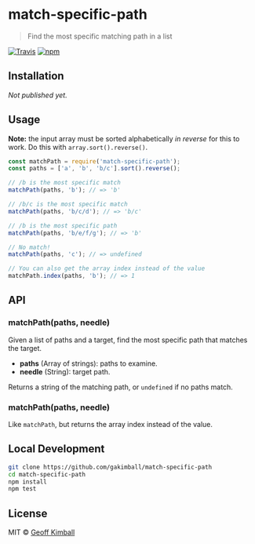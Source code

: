 # match-specific-path

> Find the most specific matching path in a list

[![Travis](https://img.shields.io/travis/gakimball/match-specific-path.svg?maxAge=2592000)](https://travis-ci.org/gakimball/match-specific-path) [![npm](https://img.shields.io/npm/v/match-specific-path.svg?maxAge=2592000)](https://www.npmjs.com/package/match-specific-path)

## Installation

*Not published yet.*

## Usage

**Note:** the input array must be sorted alphabetically *in reverse* for this to work. Do this with `array.sort().reverse()`.

```js
const matchPath = require('match-specific-path');
const paths = ['a', 'b', 'b/c'].sort().reverse();

// /b is the most specific match
matchPath(paths, 'b'); // => 'b'

// /b/c is the most specific match
matchPath(paths, 'b/c/d'); // => 'b/c'

// /b is the most specific path
matchPath(paths, 'b/e/f/g'); // => 'b'

// No match!
matchPath(paths, 'c'); // => undefined

// You can also get the array index instead of the value
matchPath.index(paths, 'b'); // => 1
```

## API

### matchPath(paths, needle)

Given a list of paths and a target, find the most specific path that matches the target.

- **paths** (Array of strings): paths to examine.
- **needle** (String): target path.

Returns a string of the matching path, or `undefined` if no paths match.

### matchPath(paths, needle)

Like `matchPath`, but returns the array index instead of the value.

## Local Development

```bash
git clone https://github.com/gakimball/match-specific-path
cd match-specific-path
npm install
npm test
```

## License

MIT &copy; [Geoff Kimball](http://geoffkimball.com)

